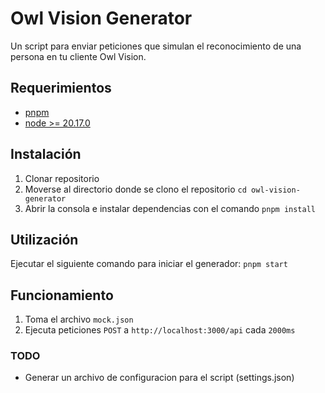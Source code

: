 # Owl Vision Generator

Un script para enviar peticiones que simulan el reconocimiento 
de una persona en tu cliente Owl Vision.

## Requerimientos
- [pnpm](https://pnpm.io/installation)
- [node >= 20.17.0](https://nodejs.org/en)

## Instalación
1. Clonar repositorio
2. Moverse al directorio donde se clono el repositorio `cd owl-vision-generator`
3. Abrir la consola e instalar dependencias con el comando `pnpm install`

## Utilización
Ejecutar el siguiente comando para iniciar el generador:
`pnpm start`

## Funcionamiento
1. Toma el archivo `mock.json`
2. Ejecuta peticiones `POST` a `http://localhost:3000/api` cada `2000ms`

### TODO
- Generar un archivo de configuracion para el script (settings.json)
